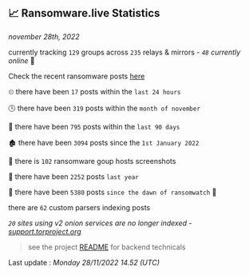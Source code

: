 
## 📈 Ransomware.live Statistics
_november 28th, 2022_

currently tracking `129` groups across `235` relays & mirrors - _`48` currently online_ 📡

Check the recent ransomware posts [here](https://www.ransomware.live/#/recentposts)


⏲ there have been `17` posts within the `last 24 hours`

🕓 there have been `319` posts within the `month of november`

📅 there have been `795` posts within the `last 90 days`

🏚 there have been `3094` posts since the `1st January 2022`

📸 there is `102` ransomware goup hosts screenshots

🚀 there have been `2252` posts `last year`

🦕 there have been `5380` posts `since the dawn of ransomwatch` 🐣

there are `62` custom parsers indexing posts

_`20` sites using v2 onion services are no longer indexed - [support.torproject.org](https://support.torproject.org/onionservices/v2-deprecation/)_

> see the project [README](https://github.com/jmousqueton/ransomwatch#readme) for backend technicals



Last update : _Monday 28/11/2022 14.52 (UTC)_

